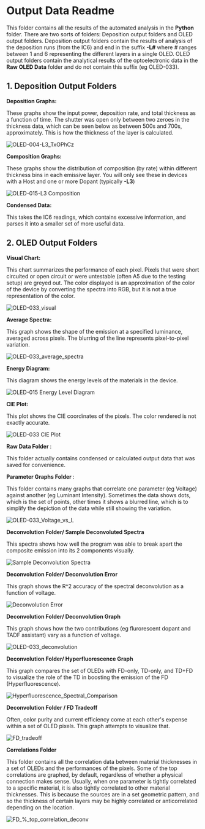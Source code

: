 <h1>Output Data Readme</h1>

This folder contains all the results of the automated analysis in the <b>Python</b> folder. There are two sorts of folders: Deposition output folders and OLED output folders. Deposition output folders contain the results of analysis of the deposition runs (from the IC6) and end in the suffix <b>-L#</b> where # ranges between 1 and 6 representing the different layers in a single OLED. OLED output folders contain the analytical results of the optoelectronic data in the <b>Raw OLED Data</b> folder and do not contain this suffix (eg OLED-033). 

<h2>1. Deposition Output Folders</h2>

<b>Deposition Graphs:</b>

These graphs show the input power, deposition rate, and total thickness as a function of time. The shutter was open only between two zeroes in the thickness data, which can be seen below as between 500s and 700s, approximately. This is how the thickness of the layer is calculated. 

![OLED-004-L3_TxOPhCz](https://github.com/user-attachments/assets/703a69bf-c994-4cfb-92c8-7cb5d460867e)

<b> Composition Graphs: </b>

These graphs show the distribution of composition (by rate) within different thickness bins in each emissive layer. You will only see these in devices with a Host and one or more Dopant (typically <b>-L3</b>)

![OLED-015-L3 Composition](https://github.com/user-attachments/assets/fe50ee8c-1577-408d-b8ec-9f0ad1c72b6e)

<b> Condensed Data: </b> 

This takes the IC6 readings, which contains excessive information, and parses it into a smaller set of more useful data. 

<h2>2. OLED Output Folders</h2>

<b>Visual Chart:</b>

This chart summarizes the performance of each pixel. Pixels that were short circuited or open circuit or were untestable (often A5 due to the testing setup) are greyed out. The color displayed is an approximation of the color of the device by converting the spectra into RGB, but it is not a true representation of the color. 

![OLED-033_visual](https://github.com/user-attachments/assets/a7bf1c51-0673-419e-9e33-9deae7a9bbaf)

<b>Average Spectra:</b>

This graph shows the shape of the emission at a specified luminance, averaged across pixels. The blurring of the line represents pixel-to-pixel variation.

![OLED-033_average_spectra](https://github.com/user-attachments/assets/f29e4439-3bbf-4b59-9094-68e31de2c22d)

<b> Energy Diagram: </b>

This diagram shows the energy levels of the materials in the device.

![OLED-015 Energy Level Diagram](https://github.com/user-attachments/assets/77c3b653-603a-4ad8-9e1d-71d2994c027b)

<b> CIE Plot: </b>

This plot shows the CIE coordinates of the pixels. The color rendered is not exactly accurate. 

![OLED-033 CIE Plot](https://github.com/user-attachments/assets/1e5aab4c-d9b1-4363-b691-7a9af5b6288d)

<b> Raw Data Folder </b>:

This folder actually contains condensed or calculated output data that was saved for convenience. 

<b> Parameter Graphs Folder </b>:

This folder contains many graphs that correlate one parameter (eg Voltage) against another (eg Luminant Intensity). Sometimes the data shows dots, which is the set of points, other times it shows a blurred line, which is to simplify the depiction of the data while still showing the variation.

![OLED-033_Voltage_vs_L](https://github.com/user-attachments/assets/1f473366-0ad0-45b1-bbb4-e9f919665814)

<b> Deconvolution Folder/ Sample Deconvoluted Spectra </b>

This spectra shows how well the program was able to break apart the composite emission into its 2 components visually.

![Sample Deconvolution Spectra](https://github.com/user-attachments/assets/f3352836-d6e1-43b4-a1a3-2030606b86b8)

<b> Deconvolution Folder/ Deconvolution Error </b>

This graph shows the R^2 accuracy of the spectral deconvolution as a function of voltage.

![Deconvolution Error](https://github.com/user-attachments/assets/82b2162e-91a4-497c-bec3-24bb101aacdf)

<b> Deconvolution Folder/ Deconvolution Graph </b>

This graph shows how the two contributions (eg flurorescent dopant and TADF assistant) vary as a function of voltage. 

![OLED-033_deconvolution](https://github.com/user-attachments/assets/1380d997-350a-418d-b618-cb2360d2f910)

<b> Deconvolution Folder/ Hyperfluorescence Graph </b>

This graph compares the set of OLEDs with FD-only, TD-only, and TD+FD to visualize the role of the TD in boosting the emission of the FD (Hyperfluorescence).

![Hyperfluorescence_Spectral_Comparison](https://github.com/user-attachments/assets/2dcf9b39-d530-4f59-b909-467fcfa70131)

<b> Deconvolution Folder / FD Tradeoff </b>

Often, color purity and current efficiency come at each other's expense within a set of OLED pixels. This graph attempts to visualize that. 

![FD_tradeoff](https://github.com/user-attachments/assets/8d31d52c-71c0-4e07-8b6c-e0b640898b92)

<b> Correlations Folder </b>

This folder contains all the correlation data between material thicknesses in a set of OLEDs and the performances of the pixels. Some of the top correlations are graphed, by default, regardless of whether a physical connection makes sense. Usually, when one parameter is tightly correlated to a specific material, it is also tightly correlated to other material thicknesses. This is because the sources are in a set geometric pattern, and so the thickness of certain layers may be highly correlated or anticorrelated depending on the location. 

![FD_%_top_correlation_deconv](https://github.com/user-attachments/assets/0f8dfb3d-e6fe-4864-880f-cb8ffa9be079)

